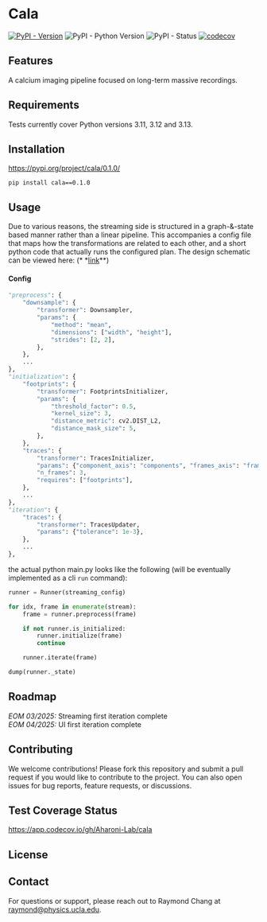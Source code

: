 # Cala

[![PyPI - Version](https://img.shields.io/pypi/v/cala)](https://pypi.org/project/cala/)
![PyPI - Python Version](https://img.shields.io/pypi/pyversions/cala)
![PyPI - Status](https://img.shields.io/pypi/status/cala)
[![codecov](https://codecov.io/gh/Aharoni-Lab/cala/graph/badge.svg?token=Apn4YtSvbU)](https://codecov.io/gh/Aharoni-Lab/cala)

## Features

A calcium imaging pipeline focused on long-term massive recordings.

## Requirements

Tests currently cover Python versions 3.11, 3.12 and 3.13.

## Installation

https://pypi.org/project/cala/0.1.0/

```shell
pip install cala==0.1.0
```

## Usage

Due to various reasons, the streaming side is structured in a graph-&-state based manner rather than a linear pipeline.
This accompanies a config file that maps how the transformations are related to each other, and a short python code that
actually runs the configured plan. The design schematic can be viewed here: (*
*[link](https://lucid.app/documents/embedded/808097f9-bf66-4ea8-9df0-e957e6bd0931)**)

#### Config

```python
"preprocess": {
    "downsample": {
        "transformer": Downsampler,
        "params": {
            "method": "mean",
            "dimensions": ["width", "height"],
            "strides": [2, 2],
        },
    },
    ...
},
"initialization": {
    "footprints": {
        "transformer": FootprintsInitializer,
        "params": {
            "threshold_factor": 0.5,
            "kernel_size": 3,
            "distance_metric": cv2.DIST_L2,
            "distance_mask_size": 5,
        },
    },
    "traces": {
        "transformer": TracesInitializer,
        "params": {"component_axis": "components", "frames_axis": "frame"},
        "n_frames": 3,
        "requires": ["footprints"],
    },
    ...
},
"iteration": {
    "traces": {
        "transformer": TracesUpdater,
        "params": {"tolerance": 1e-3},
    },
    ...
},
```

the actual python main.py looks like the following (will be eventually implemented as a cli `run` command):

```python
runner = Runner(streaming_config)

for idx, frame in enumerate(stream):
    frame = runner.preprocess(frame)

    if not runner.is_initialized:
        runner.initialize(frame)
        continue

    runner.iterate(frame)

dump(runner._state)
```

## Roadmap

*EOM 03/2025:* Streaming first iteration complete\
*EOM 04/2025:* UI first iteration complete

## Contributing

We welcome contributions! Please fork this repository and submit a pull request if you would like to contribute to the
project. You can also open issues for bug reports, feature requests, or discussions.

## Test Coverage Status

https://app.codecov.io/gh/Aharoni-Lab/cala

## License

## Contact

For questions or support, please reach out to Raymond Chang
at [raymond@physics.ucla.edu](mailto:raymond@physics.ucla.edu).
